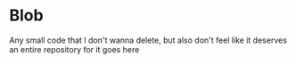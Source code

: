 # Blob
Any small code that I don't wanna delete, but also don't feel like it deserves an entire repository for it goes here
